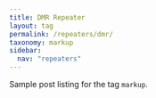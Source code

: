 ```yaml
---
title: DMR Repeater
layout: tag
permalink: /repeaters/dmr/
taxonomy: markup
sidebar:
  nav: "repeaters"
---
```


Sample post listing for the tag `markup`.
